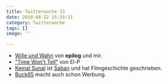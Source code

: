 ```yaml
---
title: Twitterwoche 33
date: 2010-08-22 15:35:11
category: Twitterwoche
tags: []
image: ''

---
```


* [Wille und Wahn](http://epilog.bandcamp.com/) von **epilog** und mir.
* ["Time Won't Tell"](http://ugsmag.com/2010/08/el-p-time-wont-tell-video/) von El-P
* [Kemal Sunal](http://de.wikipedia.org/wiki/Kemal_Sunal) ist [Saban](http://www.youtube.com/watch?v=Uh_uKE56Z1c) und hat Filmgeschichte geschrieben.
* [Buck65](http://ugsmag.com/2010/08/buck-65-centauro-commercial/) macht auch schon Werbung.
